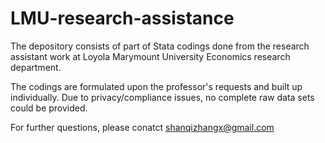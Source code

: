 # LMU-research-assistance

The depository consists of part of Stata codings done from the research assistant work at Loyola Marymount University Economics research department.

The codings are formulated upon the professor's requests and built up individually. Due to privacy/compliance issues, no complete raw data sets could be provided.

For further questions, please conatct shanqizhangx@gmail.com
